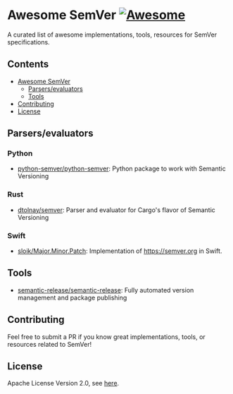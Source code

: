 # Awesome SemVer [![Awesome](https://cdn.rawgit.com/sindresorhus/awesome/d7305f38d29fed78fa85652e3a63e154dd8e8829/media/badge.svg)](https://github.com/sindresorhus/awesome)

A curated list of awesome implementations, tools, resources for SemVer specifications.

## Contents

- [Awesome SemVer](#awesome-semver)
  - [Parsers/evaluators](#parsersevaluators)
  - [Tools](#tools)
- [Contributing](#contributing)
- [License](#license)

## Parsers/evaluators

### Python

- [python-semver/python-semver](https://github.com/python-semver/python-semver): Python package to work with Semantic Versioning

### Rust

- [dtolnay/semver](https://github.com/dtolnay/semver): Parser and evaluator for Cargo's flavor of Semantic Versioning

### Swift

- [sloik/Major.Minor.Patch](https://github.com/sloik/Major.Minor.Patch): Implementation of https://semver.org in Swift.

## Tools

- [semantic-release/semantic-release](https://github.com/semantic-release/semantic-release): Fully automated version management and package publishing

## Contributing

Feel free to submit a PR if you know great implementations, tools, or resources related to SemVer!

## License

Apache License Version 2.0, see [here](./LICENSE).
